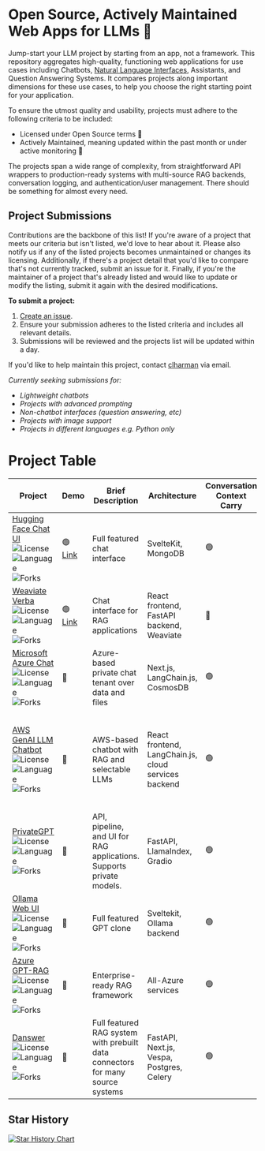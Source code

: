 # Open Source, Actively Maintained Web Apps for LLMs 💬

Jump-start your LLM project by starting from an app, not a framework. This repository aggregates high-quality, functioning web applications for use cases including Chatbots, [Natural Language Interfaces](https://colinharman.substack.com/i/137091060/natural-language-interfaces-nli), Assistants, and Question Answering Systems. It compares projects along important dimensions for these use cases, to help you choose the right starting point for your application.

To ensure the utmost quality and usability, projects must adhere to the following criteria to be included:

- Licensed under Open Source terms 💸
- Actively Maintained, meaning updated within the past month or under active monitoring 🚨

The projects span a wide range of complexity, from straightforward API wrappers to production-ready systems with multi-source RAG backends, conversation logging, and authentication/user management. There should be something for almost every need.

## Project Submissions
Contributions are the backbone of this list! If you're aware of a project that meets our criteria but isn't listed, we'd love to hear about it. Please also notify us if any of the listed projects becomes unmaintained or changes its licensing. Additionally, if there's a project detail that you'd like to compare that's not currently tracked, submit an issue for it. Finally, if you're the maintainer of a project that's already listed and would like to update or modify the listing, submit it again with the desired modifications.

**To submit a project:**

1. [Create an issue](https://github.com/snowfort-ai/awesome-llm-webapps/issues/new?assignees=clharman&labels=new_project%2Cupdate%2Cremove&projects=&template=contribution.yaml&title=%5BLLM%5D%3A+).
2. Ensure your submission adheres to the listed criteria and includes all relevant details.
3. Submissions will be reviewed and the projects list will be updated within a day.

If you'd like to help maintain this project, contact [clharman](https://github.com/clharman) via email.

_Currently seeking submissions for:_

- _Lightweight chatbots_
- _Projects with advanced prompting_
- _Non-chatbot interfaces (question answering, etc)_
- _Projects with image support_
- _Projects in different languages e.g. Python only_

# Project Table

| Project                                                                                                                                                                                                                                                                                                                                      | Demo                                    | Brief Description                                                              | Architecture                                         | Conversation Context Carry | Conversation History | Authentication            | Model Support                                                                         | Rich Text Support | Image Support | (RAG) Search Engine             | (RAG) Show Sources | (RAG) Data ingestion            | Quick Deploy                  | Other Features                                   |
| -------------------------------------------------------------------------------------------------------------------------------------------------------------------------------------------------------------------------------------------------------------------------------------------------------------------------------------------- | --------------------------------------- | ------------------------------------------------------------------------------ | ---------------------------------------------------- | -------------------------- | -------------------- | ------------------------- | ------------------------------------------------------------------------------------- | ----------------- | ------------- | ------------------------------- | ------------------ | ------------------------------- | ----------------------------- | ------------------------------------------------ |
| [Hugging Face Chat UI](https://github.com/huggingface/chat-ui) ![License](https://img.shields.io/github/license/huggingface/chat-ui) ![Language](https://img.shields.io/github/languages/top/huggingface/chat-ui) ![Forks](https://img.shields.io/github/forks/huggingface/chat-ui)                                                          | 🟢 [Link](https://huggingface.co/chat/) | Full featured chat interface                                                   | SvelteKit, MongoDB                                   | 🟢                         | 🟢                   | 🟢 OpenID                 | Hugging Face Inference API, local, Amazon SageMaker                                   | 🟢                | 🔴            | 🟢 Google search                | 🟢                 | 🔴                              | 🟢 Hugging Face Spaces        | Theme configuration                              |
| [Weaviate Verba](https://github.com/weaviate/verba) ![License](https://img.shields.io/github/license/weaviate/verba) ![Language](https://img.shields.io/github/languages/top/weaviate/verba) ![Forks](https://img.shields.io/github/forks/weaviate/verba)<br>                                                                                | 🟢 [Link](https://verba.weaviate.io/)   | Chat interface for RAG applications                                            | React frontend, FastAPI backend, Weaviate            | 🔴                         | 🔴                   | 🔴                        | OpenAI                                                                                | 🟢                | 🔴            | 🟢 Weaviate                     | 🟢                 | 🟢 Via CLI                      | 🟢 Docker                     | Semantic caching                                 |
| [Microsoft Azure Chat](https://github.com/microsoft/azurechat) ![License](https://img.shields.io/github/license/microsoft/azurechat) ![Language](https://img.shields.io/github/languages/top/microsoft/azurechat) ![Forks](https://img.shields.io/github/forks/microsoft/azurechat)                                                          | 🔴                                      | Azure-based private chat tenant over data and files                            | Next.js, LangChain.js, CosmosDB                      | 🟢                         | 🟢                   | 🟢 NextAuth               | OpenAI                                                                                | 🟢                | 🔴            | 🟢 Azure Cognitive Search       | 🔴                 | 🟢 UI single-file upload        | 🟢 Azure                      |                                                  |
| [AWS GenAI LLM Chatbot](https://github.com/aws-samples/aws-genai-llm-chatbot) ![License](https://img.shields.io/github/license/aws-samples/aws-genai-llm-chatbot) ![Language](https://img.shields.io/github/languages/top/aws-samples/aws-genai-llm-chatbot) ![Forks](https://img.shields.io/github/forks/aws-samples/aws-genai-llm-chatbot) | 🔴                                      | AWS-based chatbot with RAG and selectable LLMs                                 | React frontend, LangChain.js, cloud services backend | 🟢                         | 🟢                   | 🟢 Amazon Cognito         | Bedrock, SageMaker, Hugging Face Inference Endpoints, OpenAI, Anthropic, AI21, Cohere | 🔴                | 🔴            | 🟢 Postgres/ Kendra/ OpenSearch | 🟢                 | 🟢 UI file upload               | 🟢 AWS                        | User-selectable model and search backend         |
| [PrivateGPT](https://github.com/imartinez/privateGPT) ![License](https://img.shields.io/github/license/imartinez/privateGPT) ![Language](https://img.shields.io/github/languages/top/imartinez/privateGPT) ![Forks](https://img.shields.io/github/forks/imartinez/privateGPT)                                                                | 🔴                                      | API, pipeline, and UI for RAG applications. Supports private models.           | FastAPI, LlamaIndex, Gradio                          | 🟢                         | 🔴                   | 🔴                        | Local, OpenAI, Sagemaker                                                              | 🔴                | 🔴            | 🟢 Qdrant, Chroma               | 🟢                 | 🟢 UI file upload               | 🔴                            |                                                  |
| [Ollama Web UI](https://github.com/ollama-webui/ollama-webui) ![License](https://img.shields.io/github/license/ollama-webui/ollama-webui) ![Language](https://img.shields.io/github/languages/top/ollama-webui/ollama-webui) ![Forks](https://img.shields.io/github/forks/ollama-webui/ollama-webui)                                         | 🔴                                      | Full featured GPT clone                                                        | Sveltekit, Ollama backend                            | 🟢                         | 🟢                   | 🟢                        | Local: Any Ollama supported model                                                     | 🟢                | 🟢            | 🔴                              | 🔴                 | 🔴                              | 🟢 Docker Compose             |                                                  |
| [Azure GPT-RAG](https://github.com/Azure/GPT-RAG) ![License](https://img.shields.io/github/license/Azure/GPT-RAG) ![Language](https://img.shields.io/github/languages/top/Azure/GPT-RAG) ![Forks](https://img.shields.io/github/forks/Azure/GPT-RAG)                                                                                         | 🔴                                      | Enterprise-ready RAG framework                                                 | All-Azure services                                   | 🟢                         | 🟢                   | 🟢 Azure Active Directory | OpenAI                                                                                | 🟢                | 🔴            | 🟢 Azure Cognitive Search       | 🟢                 | 🟢 Data source connections      | 🟢 Azure                      | Microsoft Teams bot integration, costs estimator |
| [Danswer](https://github.com/danswer-ai/danswer) ![License](https://img.shields.io/github/license/danswer-ai/danswer) ![Language](https://img.shields.io/github/languages/top/danswer-ai/danswer) ![Forks](https://img.shields.io/github/forks/danswer-ai/danswer)<br>                                                                       | 🔴                                      | Full featured RAG system with prebuilt data connectors for many source systems | FastAPI, Next.js, Vespa, Postgres, Celery            | 🟢                         | 🟢                   | 🟢                        | OpenAI, Local                                                                         | 🟢                | 🔴            | 🟢 Vespa                        | 🟢                 | 🟢 Selection of data connectors | 🟢 Docker Compose, Kubernetes | Slack bot                                        |

## Star History

[![Star History Chart](https://api.star-history.com/svg?repos=snowfort-ai/awesome-llm-webapps&type=Date)](https://star-history.com/#snowfort-ai/awesome-llm-webapps&Date)
